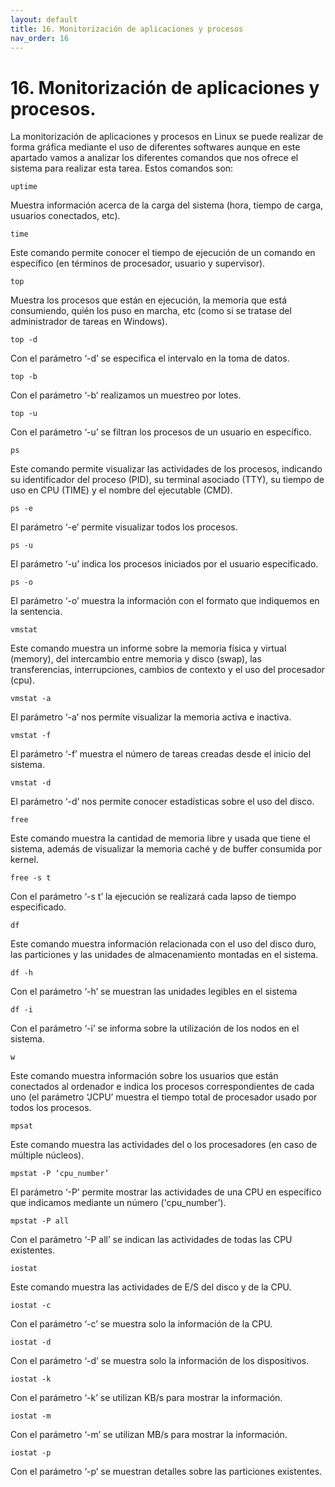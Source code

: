 ```yaml
---
layout: default
title: 16. Monitorización de aplicaciones y procesos
nav_order: 16
---
```


# 16. Monitorización de aplicaciones y procesos.

La monitorización de aplicaciones y procesos en Linux se puede realizar de forma gráfica mediante el uso de diferentes softwares aunque en este apartado vamos a analizar los diferentes comandos que nos ofrece el sistema para realizar esta tarea.
Estos comandos son:

	uptime

Muestra información acerca de la carga del   sistema (hora, tiempo de carga, usuarios conectados, etc).

	time

Este comando permite conocer el tiempo de ejecución de un comando en específico (en términos de procesador, usuario y supervisor).

	top

Muestra los procesos que están en ejecución, la memoria que está consumiendo, quién los puso en marcha, etc (como si se tratase del 
administrador de tareas en Windows). 

	top -d

Con el parámetro ‘-d’ se especifica el intervalo en la toma de datos.

	top -b

Con el parámetro ‘-b’ realizamos un muestreo por lotes.

	top -u

Con el parámetro ‘-u’ se filtran los procesos de un usuario en específico.

	ps

Este comando permite visualizar las actividades de los procesos, indicando su identificador del proceso (PID), su terminal asociado (TTY), su tiempo de uso en CPU (TIME) y el nombre del ejecutable (CMD).

	ps -e

El parámetro ‘-e’ permite visualizar todos los procesos.

	ps -u

El parámetro ‘-u’ indica los procesos iniciados por el usuario especificado. 

	ps -o

El parámetro ‘-o’ muestra la información con el formato que indiquemos 
en la sentencia.

	vmstat

Este comando muestra un informe sobre la memoria física y virtual (memory), del intercambio entre memoria y disco (swap), las transferencias, interrupciones, cambios de contexto y el uso del 
procesador (cpu).

	vmstat -a

El parámetro ‘-a’ nos permite visualizar la memoria activa e inactiva.
	
	vmstat -f

El parámetro ‘-f’ muestra el número de tareas creadas desde el inicio del sistema.

	vmstat -d

El parámetro ‘-d’ nos permite conocer estadísticas sobre el uso del disco.

	free
	
Este comando muestra la cantidad de memoria libre y usada que tiene el sistema, además de visualizar la memoria caché y de buffer consumida por kernel.	

	free -s t

Con el parámetro ‘-s t’ la ejecución se realizará cada lapso de tiempo especificado.

	df

Este comando muestra información relacionada con el uso del disco duro, las particiones y las unidades de almacenamiento montadas en el sistema.

	df -h

Con el parámetro ‘-h’ se muestran las unidades legibles en el sistema
		
	df -i

Con el parámetro ‘-i’ se informa sobre la utilización de los nodos en el sistema.

	w

Este comando muestra información sobre los usuarios que están conectados al ordenador e indica los procesos correspondientes de cada uno (el parámetro ‘JCPU’ muestra el tiempo total de procesador usado por todos los procesos.

	mpsat

Este comando muestra las actividades del o los procesadores (en caso de múltiple núcleos).	

	mpstat -P ‘cpu_number’

El parámetro ‘-P’ permite mostrar las actividades de una CPU en específico que indicamos mediante un número ('cpu_number’).
		
	mpstat -P all

Con el parámetro ‘-P all’ se indican las actividades de todas las CPU existentes. 

	iostat

Este comando muestra las actividades de E/S del disco y de la CPU.

	iostat -c

Con el parámetro ‘-c’ se muestra solo la información de la CPU.

	iostat -d

Con el parámetro ‘-d’ se muestra solo la información de los dispositivos.

	iostat -k

Con el parámetro ‘-k’ se utilizan KB/s para mostrar la información.

	iostat -m

Con el parámetro ‘-m’ se utilizan MB/s para mostrar la información.

	iostat -p

Con el parámetro ‘-p’ se muestran detalles sobre las particiones existentes.
